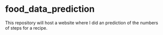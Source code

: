 # food_data_prediction
This repository will host a website where I did an prediction of the numbers of steps for a recipe.
